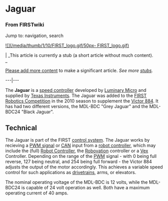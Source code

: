 

# Jaguar

### From FIRSTwiki

Jump to: navigation, search

[![](/media/thumb/1/10/FIRST_logo.gif/50px-
FIRST_logo.gif)](Image:FIRST_logo.gif "" )

|  _This article is currently a stub (a short article without much content).  
_

[Please add more
content](http://www.firstwiki.net/index.php?title=Jaguar&action=edit
"http://www.firstwiki.net/index.php?title=Jaguar&action=edit" ) to make a
significant article. _See more [stubs](Special:Shortpages
"Special:Shortpages" )._  
  
---|---  
  
The **Jaguar** is a [speed controller](Speed_Controller "Speed
Controller" ) developed by [Luminary
Micro](/index.php?title=Luminary_Micro&action=edit "Luminary Micro" ) and
supplied by [Texas Instruments](/index.php?title=Texas_Instruments&action=edit
"Texas Instruments" ). The Jaguar was added to the [FIRST Robotics
Competition](FIRST_Robotics_Competition "FIRST Robotics
Competition" ) in the 2010 season to supplement the [Victor
884](victor-884). It has had two different versions,
the MDL-BDC "Grey Jaguar" and the MDL-BDC24 "Black Jaguar".


## Technical

The Jaguar is part of the FIRST [control system](Control_system
"Control system" ). The Jaguar works by recieving a [PWM
signal](PWM_signal "PWM signal" ) or
[CAN](/index.php?title=CAN&action=edit "CAN" ) input from a [robot
controller](Robot_controller "Robot controller" ), which may
include the (full) [Robot Controller](Robot_Controller "Robot
Controller" ), the [Robovation](robovation)
controller or a [Vex](Vex "Vex" ) Controller. Depending on the
range of the [PWM](pwm) signal - with 0 being full reverse,
127 being neutral, and 254 being full forward - the Victor 884 adjusts the
output of the motor accordingly. This achieves a variable speed control for
such applications as [drivetrains](Drive_trains "Drive trains" ),
arms, or elevators.

The nominal operating voltage of the MDL-BDC is 12 volts, while the MDL-BDC24
is capable of 24 volt operation as well. Both have a maximum operating current
of 40 amps.

